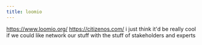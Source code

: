 ```yaml
---
title: loomio
---
```


https://www.loomio.org/
https://citizenos.com/
i just think it'd be really cool if we could like network our stuff with the stuff of stakeholders and experts